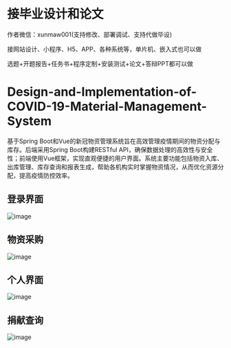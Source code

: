 # 接毕业设计和论文
作者微信：xunmaw001(支持修改、部署调试、支持代做毕设)

接网站设计、小程序、H5、APP、各种系统等，单片机、嵌入式也可以做

选题+开题报告+任务书+程序定制+安装测试+论文+答辩PPT都可以做
# Design-and-Implementation-of-COVID-19-Material-Management-System
基于Spring Boot和Vue的新冠物资管理系统旨在高效管理疫情期间的物资分配与库存。后端采用Spring Boot构建RESTful API，确保数据处理的高效性与安全性；前端使用Vue框架，实现直观便捷的用户界面。系统主要功能包括物资入库、出库管理、库存查询和报表生成，帮助各机构实时掌握物资情况，从而优化资源分配，提高疫情防控效率。
## 登录界面
![image](https://github.com/user-attachments/assets/a9a5515e-7101-4fe0-9073-83ac8310aa9c)
## 物资采购
![image](https://github.com/user-attachments/assets/f980f403-02a4-4265-a065-65ebd12784ac)
## 个人界面
![image](https://github.com/user-attachments/assets/0fb9b744-767d-4a92-93e7-e4656d4ee058)
## 捐献查询
![image](https://github.com/user-attachments/assets/8afe8145-e015-4fff-8d2a-afd7e035234a)
